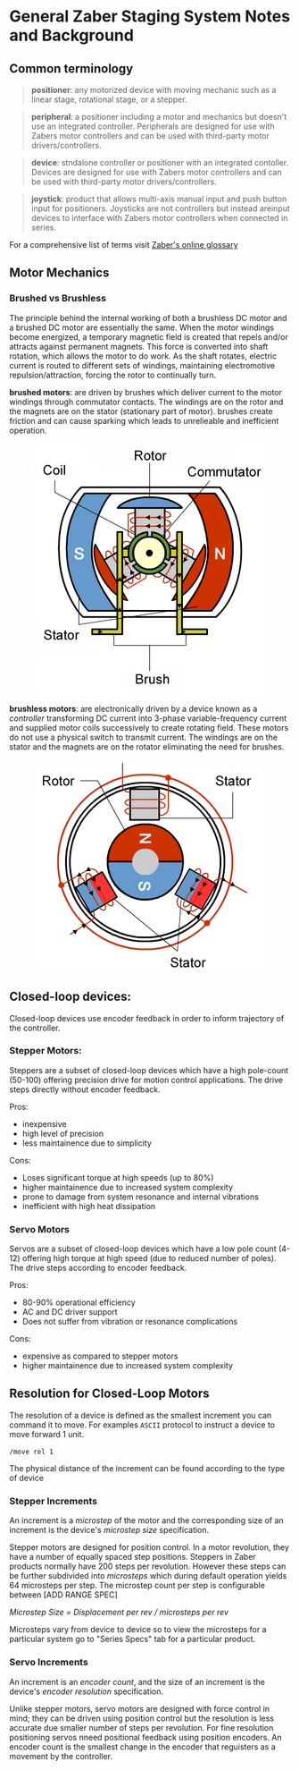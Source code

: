 # General Zaber Staging System Notes and Background

## Common terminology
> **positioner**: any motorized device with moving mechanic such as a linear stage, rotational stage, or a stepper.

>**peripheral**: a positioner including a motor and mechanics but doesn't use an integrated controller. Peripherals are designed for use with Zabers motor controllers and can be used with third-party motor drivers/controllers.

>**device**: stndalone controller or positioner with an integrated contoller. Devices are designed for use with Zabers motor controllers and can be used with third-party motor drivers/controllers.

>**joystick**: product that allows multi-axis manual input and push button input for positioners. Joysticks are not controllers but instead areinput devices to interface with Zabers motor controllers when connected in series.

For a comprehensive list of terms visit [Zaber's online glossary](https://www.zaber.com/glossary)

## Motor Mechanics
### Brushed vs Brushless
The principle behind the internal working of both a brushless DC motor and a brushed DC motor are essentially the same. When the motor windings become energized, a temporary magnetic field is created that repels and/or attracts against permanent magnets. This force is converted into shaft rotation, which allows the motor to do work. As the shaft rotates, electric current is routed to different sets of windings, maintaining electromotive repulsion/attraction, forcing the rotor to continually turn.

**brushed motors**: are driven by brushes which deliver current to the motor windings through commutator contacts. The windings are on the rotor and the magnets are on the stator (stationary part of motor). brushes create friction and can cause sparking which leads to unrelieable and inefficient operation.

<p align="center">
  <img src="/img/brushed.gif"/>
</p>

**brushless motors**: are electronically driven by a device known as a *controller* transforming DC current into 3-phase variable-frequency current and supplied motor coils successively to create rotating field. These motors do not use a physical switch to transmit current.  The windings are on the stator and the magnets are on the rotator eliminating the need for brushes.

<p align="center">
  <img src="/img/brushless.gif"/>
</p>

## Closed-loop devices:
Closed-loop devices use encoder feedback in order to inform trajectory of the controller.

### Stepper Motors:
Steppers are a subset of closed-loop devices which have a high pole-count (50-100) offering precision drive for motion control applications. The drive steps directly without encoder feedback.

Pros:
- inexpensive
- high level of precision
- less maintainence due to simplicity

Cons:
- Loses significant torque at high speeds (up to 80%)
- higher maintainence due to increased system complexity
- prone to damage from system resonance and internal vibrations
- inefficient with high heat dissipation

### Servo Motors
Servos are a subset of closed-loop devices which have a low pole count (4-12) offering high torque at high speed (due to reduced number of poles). The drive steps according to encoder feedback.

Pros:
- 80-90% operational efficiency
- AC and DC driver support
- Does not suffer from vibration or resonance complications

Cons:
- expensive as compared to stepper motors
- higher maintainence due to increased system complexity

## Resolution for Closed-Loop Motors
The resolution of a device is defined as the smallest increment you can command it to move. For examples `ASCII` protocol to instruct a device to move forward 1 unit.
```ascii
/move rel 1
```

The physical distance of the increment can be found according to the type of device

### Stepper Increments
An increment is a *microstep* of the motor and the corresponding size of an increment is the device's *microstep size* specification.

Stepper motors are designed for position control. In a motor revolution, they have a number of equally spaced step positions. Steppers in Zaber products normally have 200 steps per revolution. However these steps can be further subdivided into *microsteps* which during default operation yields 64 microsteps per step. The microstep count per step is configurable between [ADD RANGE SPEC]

*Microstep Size = Displacement per rev / microsteps per rev*

Microsteps vary from device to device so to view the microsteps for a particular system go to "Series Specs" tab for a particular product.

### Servo Increments
An increment is an *encoder count*, and the size of an increment is the device's *encoder resolution* specification. 

Unlike stepper motors, servo motors are designed with force control in mind; they can be driven using position control but the resolution is less accurate due smaller number of steps per revolution. For fine resolution positioning servos nneed positional feedback using position encoders. An encoder count is the smallest change in the encoder that reguisters as a movement by the controller.